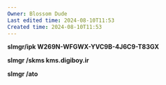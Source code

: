 ```yaml
---
Owner: Blossom Dude
Last edited time: 2024-08-10T11:53
Created time: 2024-08-10T11:53
---
```

**slmgr/ipk W269N-WFGWX-YVC9B-4J6C9-T83GX**

**slmgr /skms kms.digiboy.ir**

**slmgr /ato**